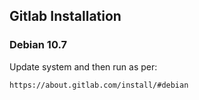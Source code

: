 ## Gitlab Installation
### Debian 10.7
Update system and then run as per:
```html
https://about.gitlab.com/install/#debian
```
